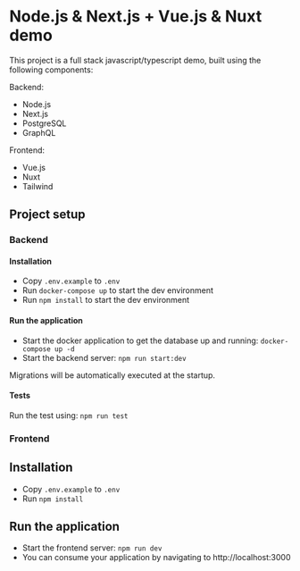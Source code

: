 # Node.js & Next.js + Vue.js & Nuxt demo

This project is a full stack javascript/typescript demo, built using the following components:

Backend:
- Node.js
- Next.js
- PostgreSQL
- GraphQL

Frontend:
- Vue.js
- Nuxt
- Tailwind


## Project setup


### Backend


#### Installation

- Copy `.env.example` to `.env`
- Run `docker-compose up` to start the dev environment
- Run `npm install` to start the dev environment


#### Run the application

- Start the docker application to get the database up and running: `docker-compose up -d`
- Start the backend server: `npm run start:dev`

Migrations will be automatically executed at the startup.


#### Tests

Run the test using: `npm run test`


### Frontend


## Installation

- Copy `.env.example` to `.env`
- Run `npm install`


## Run the application

- Start the frontend server: `npm run dev`
- You can consume your application by navigating to http://localhost:3000
